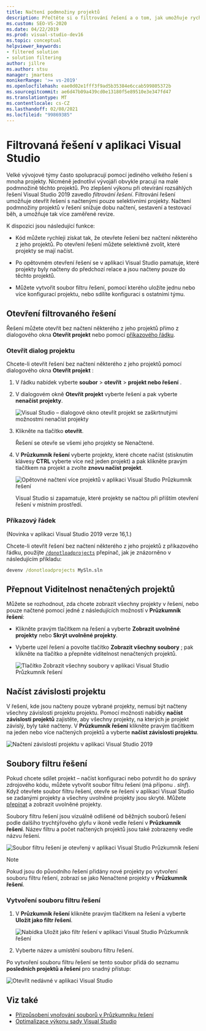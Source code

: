 ```yaml
---
title: Načtení podmnožiny projektů
description: Přečtěte si o filtrování řešení a o tom, jak umožňuje rychle načíst podmnožinu projektů v řešení.
ms.custom: SEO-VS-2020
ms.date: 04/22/2019
ms.prod: visual-studio-dev16
ms.topic: conceptual
helpviewer_keywords:
- filtered solution
- solution filtering
author: jillre
ms.author: stsu
manager: jmartens
monikerRange: '>= vs-2019'
ms.openlocfilehash: eae0d02e1fff3f9ad5b35384e6ccab599805372b
ms.sourcegitcommit: ae6d47b09a439cd0e13180f5e89510e3e347fd47
ms.translationtype: MT
ms.contentlocale: cs-CZ
ms.lasthandoff: 02/08/2021
ms.locfileid: "99869385"
---
```

# <a name="filtered-solutions-in-visual-studio"></a>Filtrovaná řešení v aplikaci Visual Studio

Velké vývojové týmy často spolupracují pomocí jediného velkého řešení s mnoha projekty. Nicméně jednotliví vývojáři obvykle pracují na malé podmnožině těchto projektů. Pro zlepšení výkonu při otevírání rozsáhlých řešení Visual Studio 2019 zavedlo *filtrování řešení*. Filtrování řešení umožňuje otevřít řešení s načtenými pouze selektivními projekty. Načtení podmnožiny projektů v řešení snižuje dobu načtení, sestavení a testovací běh, a umožňuje tak více zaměřené revize.

K dispozici jsou následující funkce:

- Kód můžete rychleji získat tak, že otevřete řešení bez načtení některého z jeho projektů. Po otevření řešení můžete selektivně zvolit, které projekty se mají načíst.

- Po opětovném otevření řešení se v aplikaci Visual Studio pamatuje, které projekty byly načteny do předchozí relace a jsou načteny pouze do těchto projektů.

- Můžete vytvořit soubor filtru řešení, pomocí kterého uložíte jednu nebo více konfigurací projektu, nebo sdílíte konfiguraci s ostatními týmu.

## <a name="open-a-filtered-solution"></a>Otevření filtrovaného řešení

Řešení můžete otevřít bez načtení některého z jeho projektů přímo z dialogového okna **Otevřít projekt** nebo pomocí [příkazového řádku](#command-line).

### <a name="open-project-dialog"></a>Otevřít dialog projektu

Chcete-li otevřít řešení bez načtení některého z jeho projektů pomocí dialogového okna **Otevřít projekt** :

1. V řádku nabídek vyberte **soubor**  >  **otevřít**  >  **projekt nebo řešení** .

2. V dialogovém okně **Otevřít projekt** vyberte řešení a pak vyberte **nenačíst projekty**.

   ![Visual Studio – dialogové okno otevřít projekt se zaškrtnutými možnostmi nenačíst projekty](media/filtered-solutions/do-not-load-projects.png)

3. Klikněte na tlačítko **otevřít**.

   Řešení se otevře se všemi jeho projekty se Nenačtené.

4. V **Průzkumník řešení** vyberte projekty, které chcete načíst (stisknutím klávesy **CTRL** vyberte více než jeden projekt) a pak klikněte pravým tlačítkem na projekt a zvolte **znovu načíst projekt**.

   ![Opětovné načtení více projektů v aplikaci Visual Studio Průzkumník řešení](media/filtered-solutions/reload-project.png)

   Visual Studio si zapamatuje, které projekty se načtou při příštím otevření řešení v místním prostředí.

### <a name="command-line"></a>Příkazový řádek

(Novinka v aplikaci Visual Studio 2019 verze 16,1.)

Chcete-li otevřít řešení bez načtení některého z jeho projektů z příkazového řádku, použijte [`/donotloadprojects`](../ide/reference/donotloadprojects-devenv-exe.md) přepínač, jak je znázorněno v následujícím příkladu:

```cmd
devenv /donotloadprojects MySln.sln
```

## <a name="toggle-unloaded-project-visibility"></a>Přepnout Viditelnost nenačtených projektů

Můžete se rozhodnout, zda chcete zobrazit všechny projekty v řešení, nebo pouze načtené pomocí jedné z následujících možností v **Průzkumník řešení**:

- Klikněte pravým tlačítkem na řešení a vyberte **Zobrazit uvolněné projekty** nebo **Skrýt uvolněné projekty**.

- Vyberte uzel řešení a povolte tlačítko **Zobrazit všechny soubory** ; pak klikněte na tlačítko a přepněte viditelnost nenačtených projektů.

   ![Tlačítko Zobrazit všechny soubory v aplikaci Visual Studio Průzkumník řešení](media/filtered-solutions/show-all-files.PNG)

## <a name="load-project-dependencies"></a>Načíst závislosti projektu

V řešení, kde jsou načteny pouze vybrané projekty, nemusí být načteny všechny závislosti projektu projektu. Pomocí možnosti nabídky **načíst závislosti projektů** zajistěte, aby všechny projekty, na kterých je projekt závislý, byly také načteny. V **Průzkumník řešení** klikněte pravým tlačítkem na jeden nebo více načtených projektů a vyberte **načíst závislosti projektu**.

![Načtení závislostí projektu v aplikaci Visual Studio 2019](media/filtered-solutions/load-project-dependencies.png)

## <a name="solution-filter-files"></a>Soubory filtru řešení

Pokud chcete sdílet projekt – načíst konfiguraci nebo potvrdit ho do správy zdrojového kódu, můžete vytvořit soubor filtru řešení (má příponu *. slnf*). Když otevřete soubor filtru řešení, otevře se řešení v aplikaci Visual Studio se zadanými projekty a všechny uvolněné projekty jsou skryté. Můžete [přepínat](#toggle-unloaded-project-visibility) a zobrazit uvolněné projekty.

Soubory filtru řešení jsou vizuálně odlišené od běžných souborů řešení podle dalšího trychtýřového glyfu v ikoně vedle řešení v **Průzkumník řešení**. Název filtru a počet načtených projektů jsou také zobrazeny vedle názvu řešení.

![Soubor filtru řešení je otevřený v aplikaci Visual Studio Průzkumník řešení](media/filtered-solutions/solution-filter.PNG)

> [!NOTE]
> Pokud jsou do původního řešení přidány nové projekty po vytvoření souboru filtru řešení, zobrazí se jako Nenačtené projekty v **Průzkumník řešení**.

### <a name="create-a-solution-filter-file"></a>Vytvoření souboru filtru řešení

1. V **Průzkumník řešení** klikněte pravým tlačítkem na řešení a vyberte **Uložit jako filtr řešení**.

   ![Nabídka Uložit jako filtr řešení v aplikaci Visual Studio Průzkumník řešení](media/filtered-solutions/save-as-solution-filter.png)

2. Vyberte název a umístění souboru filtru řešení.

Po vytvoření souboru filtru řešení se tento soubor přidá do seznamu **posledních projektů a řešení** pro snadný přístup:

![Otevřít nedávné v aplikaci Visual Studio](media/filtered-solutions/open-recent.png)

## <a name="see-also"></a>Viz také

- [Přizpůsobení vnořování souborů v Průzkumníku řešení](file-nesting-solution-explorer.md)
- [Optimalizace výkonu sady Visual Studio](optimize-visual-studio-performance.md)
